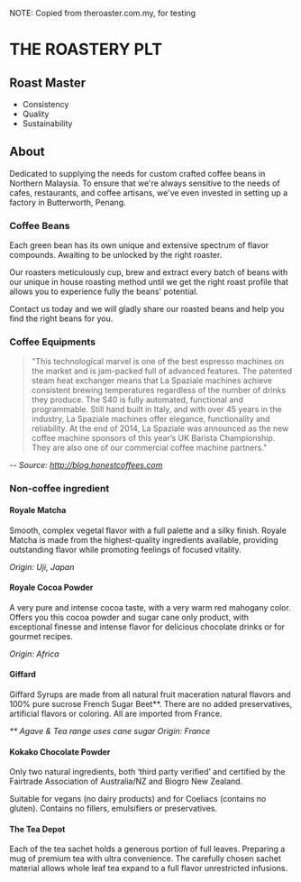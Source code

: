 NOTE: Copied from theroaster.com.my, for testing

THE ROASTERY PLT
================
Roast Master
------------
- Consistency
- Quality
- Sustainability

About
-----
Dedicated to supplying the needs for custom crafted coffee beans in Northern Malaysia.  To ensure that we're always sensitive to the needs of cafes, restaurants, and coffee artisans, we've even invested in setting up a factory in Butterworth, Penang.

### Coffee Beans
Each green bean has its own unique and extensive spectrum of flavor compounds.  Awaiting to be unlocked by the right roaster.

Our roasters meticulously cup, brew and extract every batch of beans with our unique in house roasting method until we get the right roast profile that allows you to experience fully the beans' potential.

Contact us today and we will gladly share our roasted beans and help you find the right beans for you.

### Coffee Equipments
> "This technological marvel is one of the best espresso machines on the market and is jam-packed full of advanced features. The patented steam heat exchanger means that La Spaziale machines achieve consistent brewing temperatures regardless of the number of drinks they produce. The S40 is fully automated, functional and programmable. Still hand built in Italy, and with over 45 years in the industry, La Spaziale machines offer elegance, functionality and reliability. At the end of 2014, La Spaziale was announced as the new coffee machine sponsors of this year’s UK Barista Championship. They are also one of our commercial coffee machine partners."

_-- Source: http://blog.honestcoffees.com_

### Non-coffee ingredient
#### Royale Matcha
Smooth, complex vegetal flavor with a full palette and a silky finish. Royale Matcha is made from the highest-quality ingredients available, providing outstanding flavor while promoting feelings of focused vitality.

_Origin: Uji, Japan_

#### Royale Cocoa Powder
A very pure and intense cocoa taste, with a very warm red mahogany color. Offers you this cocoa powder and sugar cane only product, with exceptional finesse and intense flavor for delicious chocolate drinks or for gourmet recipes.

_Origin: Africa_

#### Giffard
Giffard Syrups are made from all natural fruit maceration natural flavors and 100% pure sucrose French Sugar Beet**. There are no added preservatives, artificial flavors or coloring. All are imported from France.

_** Agave & Tea range uses cane sugar_
_Origin: France_

#### Kokako Chocolate Powder
Only two natural ingredients, both ‘third party verified’ and certified by the Fairtrade Association of Australia/NZ and Biogro New Zealand.

Suitable for vegans (no dairy products) and for Coeliacs (contains no gluten). Contains no fillers, emulsifiers or preservatives.

#### The Tea Depot
Each of the tea sachet holds a generous portion of full leaves. Preparing a mug of premium tea with ultra convenience. The carefully chosen sachet material allows whole leaf tea expand to a full flavor unrestricted infusions.
